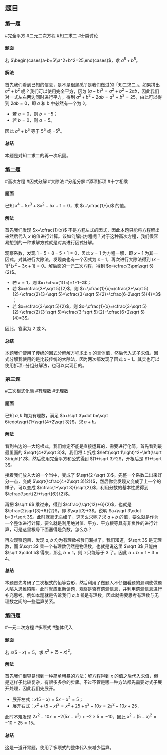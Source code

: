 ## 题目

### 第一题

  #完全平方 #二元二次方程 #知二求二 #分类讨论 

#### 题面

若 $\begin{cases}a-b=5\\a^2+b^2=25\end{cases}$，求 $a^5+b^5$。

#### 解法

首先我们看到已知的信息，是不是很熟悉？是我们做过的「知二求二」。如果拼出 $a^2+b^2$ 呢？我们可以使用完全平方，因为 $(a-b)^2=a^2+b^2-2ab$，因此我们对一式左右两边同时进行平方，得到 $a^2+b^2-2ab=a^2+b^2=25$，由此可以得到 $2ab=0$，即 $a$ 和 $b$ 中必然有一个为 $0$。

- 若 $a=0$，则 $b=-5$；
- 若 $b=0$，则 $a=5$。

因此 $a^5+b^5$ 等于 $5^5$ 或 $-5^5$。

#### 总结

本题是对知二求二的再一次巩固。

### 第二题

#高次方程 #因式分解 #大除法 #分组分解 #添项拆项 #十字相乘 

#### 题面

已知 $x^4-5x^3+8x^2-5x+1=0$，求 $x+\cfrac{1}{x}$ 的值。

#### 解法

首先我们发现 $x+\cfrac{1}{x}$ 不是方程左式的因式，因此本题只能将方程解出来然后代入 $x$ 的值进行计算。该如何解出方程呢？对于这种高次方程，我们很容易想到的一种求解方式就是对其进行因式分解。

观察系数，发现 $1-5+8-5+1=0$，因此 $x=1$ 为方程一解，即 $x-1$ 为其一因式。对其进行大除法，发现商也有一个因式为 $x-1$，再次进行大除法得到 $(x-1)^2(x^2-3x+1)=0$。解后面的一元二次方程，得到 $x=\cfrac{3\pm\sqrt 5}{2}$。

- 若 $x=1$，则 $x+\cfrac{1}{x}=1+1=2$；
- 若 $x=\cfrac{3+\sqrt 5}{2}$，则 $x+\cfrac{1}{x}=\cfrac{3+\sqrt 5}{2}+\cfrac{2}{3+\sqrt 5}=\cfrac{3+\sqrt 5}{2}+\cfrac{6-2\sqrt 5}{4}=3$ ；
- 若 $x=\cfrac{3-\sqrt 5}{2}$，则 $x+\cfrac{1}{x}=\cfrac{3-\sqrt 5}{2}+\cfrac{2}{3-\sqrt 5}=\cfrac{3-\sqrt 5}{2}+\cfrac{6+2\sqrt 5}{4}=3$。

因此，答案为 $2$ 或 $3$。

#### 总结

本题我们使用了传统的因式分解解方程求出 $x$ 的具体值，然后代入式子求值。因式分解我使用的是比较传统的大除法，因为两次都发现了因式 $x-1$。其实也可以使用拆项+分组分解法，也可以实现目的。

### 第三题

#二次根式化简 #有理数 #无理数

#### 题面

已知 $a,b$ 均为有理数，满足 $a+\sqrt 3\cdot b=\sqrt 6\cdot\sqrt{1+\sqrt{4+2\sqrt 3}}$，求 $a+b$。

#### 解法

看到右边的一大坨根式，我们肯定不能是直接运算的，需要进行化简。首先看到最最里面的 $\sqrt{4+2\sqrt 3}$，我们将 $4$ 拆成 $\left(\sqrt 1\right)^2+\left(\sqrt 3\right)^2$，然后使用完全平方和公式得到 $(1+\sqrt 3)^2$，开根后是 $1+\sqrt 3$。

接着我们放入大的一个当中，变成了 $\sqrt{2+\sqrt 3}$。先整一个系数二出来好分一点，变成 $\sqrt{\cfrac{4+2\sqrt 3}{2}}$，然后你会发现又变成了上一个的样子，可以变成 $\cfrac{1+\sqrt 3}{\sqrt{2}}$，利用分数的基本性质得到 $\cfrac{\sqrt{2}+\sqrt{6}}{2}$。

再把 $\sqrt 6$ 乘过来，得到 $\cfrac{\sqrt{12}+6}{2}$，也就是 $\cfrac{2\sqrt{3}+6}{2}$，即 $\sqrt{3}+3$。说明 $a+\sqrt 3\cdot b=3+\sqrt 3$。此时就毫无头绪了，这怎么求呢？求 $a+b$ 的值，要么就是作为一个整体进行计算，要么就是利用绝对值、平方、平方根等具有非负性的进行计算，可是这里根号下面塞得是负数，怎么办？

再次观察题目，发现 $a,b$ 均为有理数被我们漏掉了。我们知道，$\sqrt 3$ 是无理数，而 $\sqrt 3$ 乘一个有理数仍然是物理数，也就是说这里 $\sqrt 3$ 只能由 $\sqrt 3\cdot b$ 得来，那么 $b=1$，则 $a$ 只能等于 $3$ 了。因此 $a+b=1+3=4$。

#### 总结

本题首先考研了二次根式的恒等变形，然后利用了做题人不仔细看题的漏洞使做题人陷入思维陷阱。此时就应重新读题，观察是否有遗漏信息，并利用遗漏信息进行补充思考。例如本题就是告诉我们 $a,b$ 都是有理数，因此就需要思考有理数与无理数之间的一些运算关系。

### 第四题

#一元二次方程 #多项式 #整体代入

#### 题面

若 $x(5-x)=5$，求 $x^2+(5-x)^2$。

#### 解法

首先我们很容易想到一种简单粗暴的方法：解方程得到 $x$ 的值之后代入求值，但是这样子比较复杂，有很多多余的步骤。不过不管是哪一种方法都先需要对式子展开处理，因此我们先展开。

- 展开左式：$x(5-x)=5x-x^2=5$；
- 展开右式：$x^2+(5-x)^2=x^2+25+x^2-10x=2x^2-10x+25$，

此时不难发现 $2x^2-10x=-2(5x-x^2)=-2\times 5=-10$，因此 $x^2+(5-x)^2=-10+25=15$。

#### 总结

这是一道开胃题，使用了多项式的整体代入来减少运算。 
